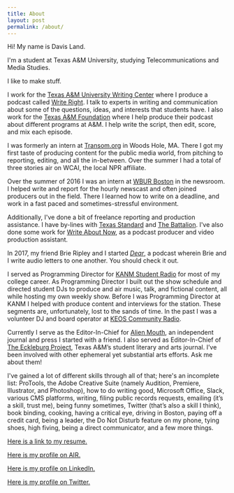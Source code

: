 ```yaml
---
title: About
layout: post
permalink: /about/
---
```


Hi! My name is Davis Land.

I&#39;m a student at Texas A&amp;M University, studying Telecommunications and Media Studies.

I like to make stuff.

I work for the [Texas A&amp;M University Writing Center](http://writingcenter.tamu.edu) where I produce a podcast called [Write Right](http://soundcloud.com/WriteRight). I talk to experts in writing and communication about some of the questions, ideas, and interests that students have. I also work for the [Texas A&amp;M Foundation](http://www.txamfoundation.com/s/1436/gid3give/2014/index.aspx?sid=1436&gid=3&pgid=4203) where I help produce their podcast about different programs at A&amp;M. I help write the script, then edit, score, and mix each episode.

I was formerly an intern at [Transom.org](http://transom.org) in Woods Hole, MA. There I got my first taste of producing content for the public media world, from pitching to reporting, editing, and all the in-between. Over the summer I had a total of three stories air on WCAI, the local NPR affiliate.

Over the summer of 2016 I was an intern at [WBUR Boston](wbur.org) in the newsroom. I helped write and report for the hourly newscast and often joined producers out in the field. There I learned how to write on a deadline, and work in a fast paced and sometimes-stressful environment.  

Additionally, I&#39;ve done a bit of freelance reporting and production assistance. I have by-lines with [Texas Standard](http://texasstandard.org) and [The Battalion](http://thebatt.com). I've also done some work for [Write About Now](http://www.writeaboutnowpoetry.com/), as a podcast producer and video production assistant.

In 2017, my friend Brie Ripley and I started <i><a href="https://soundcloud.com/dearpodcast">Dear</a></i>, a podcast wherein Brie and I write audio letters to one another. You should check it out.

I served as Programming Director for [KANM Student Radio](http://kanm.org) for most of my college career. As Programming Director I built out the show schedule and directed student DJs to produce and air music, talk, and fictional content, all while hosting my own weekly show. Before I was Programming Director at KANM I helped with produce content and interviews for the station. These segments are, unfortunately, lost to the sands of time. In the past I was a volunteer DJ and board operator at [KEOS Community Radio](http://keos.org).

Currently I serve as the Editor-In-Chief for [Alien Mouth](http://alienmouth.com), an independent journal and press I started with a friend. I also served as Editor-In-Chief of [The Eckleburg Project](http://theeckleburgproject.com), Texas A&amp;M’s student literary and arts journal. I’ve been involved with other ephemeral yet substantial arts efforts. Ask me about them!

I&#39;ve gained a lot of different skills through all of that; here&#39;s an incomplete list:  ProTools, the Adobe Creative Suite (namely Audition, Premiere, Illustrator, and Photoshop), how to do writing good, Microsoft Office, Slack, various CMS platforms, writing, filing public records requests, emailing (it’s a skill, trust me), being funny sometimes, Twitter (that’s also a skill I think), book binding, cooking, having a critical eye, driving in Boston, paying off a credit card, being a leader, the Do Not Disturb feature on my phone, tying shoes, high fiving, being a direct communicator, and a few more things.<br>

[Here is a link to my resume.](http://davisland.info/Davis_Land_Resume_2016.pdf)

[Here is my profile on AIR.](http://airmedia.org/author/airusert301434670219)

[Here is my profile on LinkedIn.](https://www.linkedin.com/in/davisland)

[Here is my profile on Twitter.](http://twitter.com/davis_land)